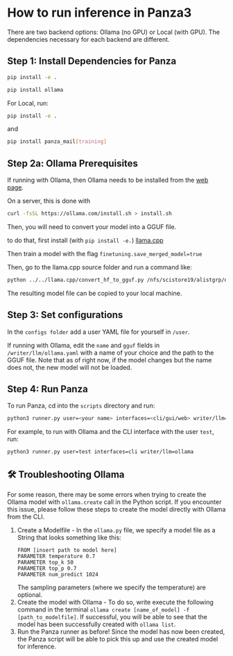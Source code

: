# How to run inference in Panza3

There are two backend options: Ollama (no GPU) or Local (with GPU). The dependencies necessary for each backend are different.

## Step 1: Install Dependencies for Panza

```bash
pip install -e .

pip install ollama

```

For Local, run:
```bash
pip install -e .
```
and 
```bash
pip install panza_mail[training]
```

## Step 2a: Ollama Prerequisites

If running with Ollama, then Ollama needs to be installed from the [web page](https://ollama.com/).

On a server, this is done with
```bash
curl -fsSL https://ollama.com/install.sh > install.sh
```

Then, you will need to convert your model into a GGUF file.

to do that, first install (with `pip install -e.`) [llama.cpp](https://github.com/ggerganov/llama.cpp)

Then train a model with the flag `finetuning.save_merged_model=true`

Then, go to the llama.cpp source folder and run a command like:

```bash
python ../../llama.cpp/convert_hf_to_gguf.py /nfs/scistore19/alistgrp/eiofinov/PanzaMail/checkpoints/models/test_gguf_3/merged --outfile /tmp/custom.gguf --outtype q8_0
```

The resulting model file can be copied to your local machine.


## Step 3: Set configurations

In the `configs folder` add a user YAML file for yourself in `/user`.

If running with Ollama, edit the `name` and `gguf` fields in `/writer/llm/ollama.yaml` with a name of your choice and the path to the GGUF file.
Note that as of right now, if the model changes but the name does not, the new model will not be loaded.

## Step 4: Run Panza

To run Panza, cd into the `scripts` directory and run:
```bash
python3 runner.py user=<your name> interfaces=<cli/gui/web> writer/llm=<ollama/peft/transformers>
```
For example, to run with Ollama and the CLI interface with the user `test`, run:
```bash
python3 runner.py user=test interfaces=cli writer/llm=ollama
```

## :hammer_and_wrench: Troubleshooting Ollama
For some reason, there may be some errors when trying to create the Ollama model with `ollama.create` call in the Python script. If you encounter this issue, please follow these steps to create the model directly with Ollama from the CLI.

1. Create a Modelfile - In the `ollama.py` file, we specify a model file as a String that looks something like this:
    ```
    FROM [insert path to model here]
    PARAMETER temperature 0.7
    PARAMETER top_k 50
    PARAMETER top_p 0.7
    PARAMETER num_predict 1024
    ```
    The sampling parameters (where we specify the temperature) are optional.
2. Create the model with Ollama - To do so, write execute the following command in the terminal `ollama create [name_of_model] -f [path_to_modelfile]`. If successful, you will be able to see that the model has been successfully created with `ollama list`.
3. Run the Panza runner as before! Since the model has now been created, the Panza script will be able to pick this up and use the created model for inference.